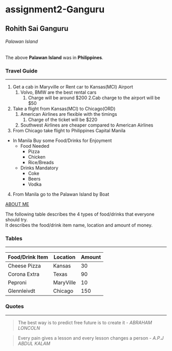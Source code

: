 # assignment2-Ganguru

## Rohith Sai Ganguru
###### Palawan Island

The above **Palawan Island** was in **Philippines**.

### Travel Guide

---

1. Get a cab in Maryville or Rent car to Kansas(MCI) Airport
    1. Volvo, BMW are the best rental cars
        1. Charge will be around $200
    2.Cab charge to the airport will be $50
2. Take a flight from Kansas(MCI) to Chicago(ORD)
    1. American Airlines are flexible with the timings
        1. Charge of the ticket will be $220
    2. Southwest Airlines are cheaper compared to American Airlines
3. From Chicago take flight to Philippines Capital Manila
* In Manila Buy some Food/Drinks for Enjoyment
    * Food Needed
        * Pizza
        * Chicken
        * Rice/Breads
    * Drinks Mandatory
        * Coke
        * Beers
        * Vodka
4. From Manila go to the Palawan Island by Boat

[ABOUT ME](AboutMe.md)

The following table describes the 4 types of food/drinks that everyone should try.<br>
It describes the food/drink item name, location and amount of money.

### Tables

---

| Food/Drink Item | Location | Amount |
|   ----------    |  -----   |   ---- | 
|   Cheese Pizza  |  Kansas  |    30  |
|   Corona Extra  |  Texas   |    90  |
|   Peproni       | MaryVille|    10  |
|   Glennleivdt   |  Chicago |   150  |

### Quotes

---

> The best way is to predict free future is to create it - *ABRAHAM LONCOLN*

> Every pain gives a lesson and every lesson changes a person - *A.P.J ABDUL KALAM*
